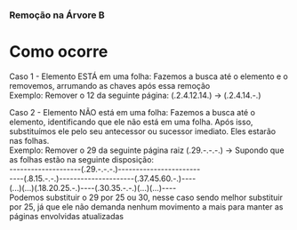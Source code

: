 ### Remoção na Árvore B   

# Como ocorre  

Caso 1 - Elemento ESTÁ em uma folha: Fazemos a busca até o elemento e o removemos, arrumando as chaves após essa remoção  
Exemplo: Remover o 12 da seguinte página: (.2.4.12.14.)  -> (.2.4.14.-.)  

Caso 2 - Elemento NÃO está em uma folha: Fazemos a busca até o elemento, identificando que ele não está em uma folha. Após isso, substituímos ele 
pelo seu antecessor ou sucessor imediato. Eles estarão nas folhas.  
Exemplo: Remover o 29 da seguinte página raiz (.29.-.-.-.) -> Supondo que as folhas estão na seguinte disposição:  
--------------------(.29.-.-.-.)-----------------------  
----(.8.15.-.-.)---------------------(.37.45.60.-.)----  
(...)(...)(.18.20.25.-.)----(.30.35.-.-.)(...)(...)----  
Podemos substituir o 29 por 25 ou 30, nesse caso sendo melhor substituir por 25, já que ele não demanda nenhum movimento a mais para manter as 
páginas envolvidas atualizadas  